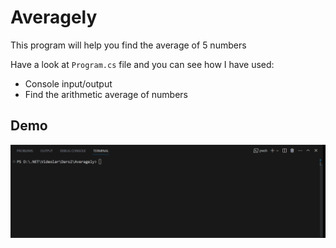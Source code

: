 # Averagely
This program will help you find the average of 5 numbers

Have a look at `Program.cs` file and you can see how I have used:

* Console input/output
* Find the arithmetic average of numbers

## Demo
![demo](./Assets/demo-live.gif)